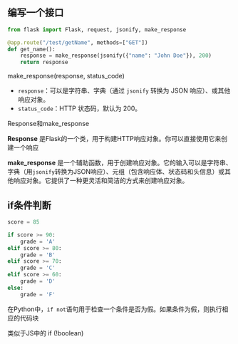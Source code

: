 ## 编写一个接口

```python
from flask import Flask, request, jsonify, make_response

@app.route("/test/getName", methods=["GET"])
def get_name():
    response = make_response(jsonify({"name": "John Doe"}), 200)
    return response

```



make_response(response, status_code)

- `response`：可以是字符串、字典（通过 `jsonify` 转换为 JSON 响应）、或其他响应对象。
- `status_code`：HTTP 状态码，默认为 200。



Response和make_response

**Response** 是Flask的一个类，用于构建HTTP响应对象。你可以直接使用它来创建一个响应

**make_response** 是一个辅助函数，用于创建响应对象。它的输入可以是字符串、字典（用`jsonify`转换为JSON响应）、元组（包含响应体、状态码和头信息）或其他响应对象。它提供了一种更灵活和简洁的方式来创建响应对象。



## if条件判断

```python
score = 85

if score >= 90:
    grade = 'A'
elif score >= 80:
    grade = 'B'
elif score >= 70:
    grade = 'C'
elif score >= 60:
    grade = 'D'
else:
    grade = 'F'
```

在Python中，`if not`语句用于检查一个条件是否为假。如果条件为假，则执行相应的代码块

类似于JS中的 if (!boolean)